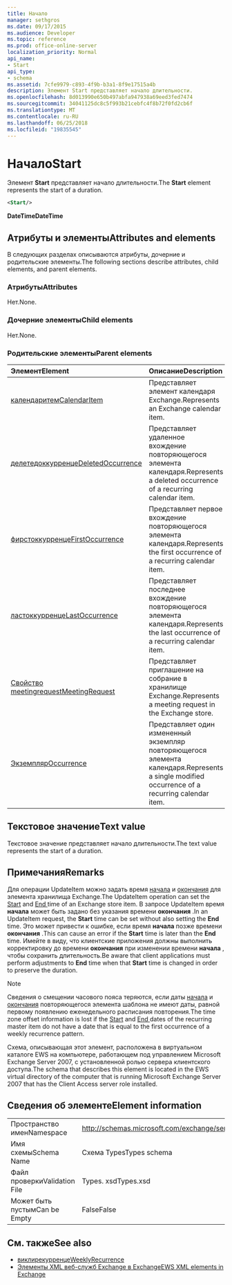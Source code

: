 ```yaml
---
title: Начало
manager: sethgros
ms.date: 09/17/2015
ms.audience: Developer
ms.topic: reference
ms.prod: office-online-server
localization_priority: Normal
api_name:
- Start
api_type:
- schema
ms.assetid: 7cfe9979-c893-4f9b-b3a1-8f9e17515a4b
description: Элемент Start представляет начало длительности.
ms.openlocfilehash: 8d013990e650b497abfa947938a69eed3fed7474
ms.sourcegitcommit: 34041125dc8c5f993b21cebfc4f8b72f0fd2cb6f
ms.translationtype: MT
ms.contentlocale: ru-RU
ms.lasthandoff: 06/25/2018
ms.locfileid: "19835545"
---
```

# <a name="start"></a><span data-ttu-id="4d3ab-103">Начало</span><span class="sxs-lookup"><span data-stu-id="4d3ab-103">Start</span></span>

<span data-ttu-id="4d3ab-104">Элемент **Start** представляет начало длительности.</span><span class="sxs-lookup"><span data-stu-id="4d3ab-104">The **Start** element represents the start of a duration.</span></span> 
  
```xml
<Start/>
```

<span data-ttu-id="4d3ab-105">**DateTime**</span><span class="sxs-lookup"><span data-stu-id="4d3ab-105">**DateTime**</span></span>

## <a name="attributes-and-elements"></a><span data-ttu-id="4d3ab-106">Атрибуты и элементы</span><span class="sxs-lookup"><span data-stu-id="4d3ab-106">Attributes and elements</span></span>

<span data-ttu-id="4d3ab-107">В следующих разделах описываются атрибуты, дочерние и родительские элементы.</span><span class="sxs-lookup"><span data-stu-id="4d3ab-107">The following sections describe attributes, child elements, and parent elements.</span></span>
  
### <a name="attributes"></a><span data-ttu-id="4d3ab-108">Атрибуты</span><span class="sxs-lookup"><span data-stu-id="4d3ab-108">Attributes</span></span>

<span data-ttu-id="4d3ab-109">Нет.</span><span class="sxs-lookup"><span data-stu-id="4d3ab-109">None.</span></span>
  
### <a name="child-elements"></a><span data-ttu-id="4d3ab-110">Дочерние элементы</span><span class="sxs-lookup"><span data-stu-id="4d3ab-110">Child elements</span></span>

<span data-ttu-id="4d3ab-111">Нет.</span><span class="sxs-lookup"><span data-stu-id="4d3ab-111">None.</span></span>
  
### <a name="parent-elements"></a><span data-ttu-id="4d3ab-112">Родительские элементы</span><span class="sxs-lookup"><span data-stu-id="4d3ab-112">Parent elements</span></span>

|<span data-ttu-id="4d3ab-113">**Элемент**</span><span class="sxs-lookup"><span data-stu-id="4d3ab-113">**Element**</span></span>|<span data-ttu-id="4d3ab-114">**Описание**</span><span class="sxs-lookup"><span data-stu-id="4d3ab-114">**Description**</span></span>|
|:-----|:-----|
|[<span data-ttu-id="4d3ab-115">календаритем</span><span class="sxs-lookup"><span data-stu-id="4d3ab-115">CalendarItem</span></span>](calendaritem.md) <br/> |<span data-ttu-id="4d3ab-116">Представляет элемент календаря Exchange.</span><span class="sxs-lookup"><span data-stu-id="4d3ab-116">Represents an Exchange calendar item.</span></span>  <br/> |
|[<span data-ttu-id="4d3ab-117">делетедоккурренце</span><span class="sxs-lookup"><span data-stu-id="4d3ab-117">DeletedOccurrence</span></span>](deletedoccurrence.md) <br/> |<span data-ttu-id="4d3ab-118">Представляет удаленное вхождение повторяющегося элемента календаря.</span><span class="sxs-lookup"><span data-stu-id="4d3ab-118">Represents a deleted occurrence of a recurring calendar item.</span></span>  <br/> |
|[<span data-ttu-id="4d3ab-119">фирстоккурренце</span><span class="sxs-lookup"><span data-stu-id="4d3ab-119">FirstOccurrence</span></span>](firstoccurrence.md) <br/> |<span data-ttu-id="4d3ab-120">Представляет первое вхождение повторяющегося элемента календаря.</span><span class="sxs-lookup"><span data-stu-id="4d3ab-120">Represents the first occurrence of a recurring calendar item.</span></span>  <br/> |
|[<span data-ttu-id="4d3ab-121">ластоккурренце</span><span class="sxs-lookup"><span data-stu-id="4d3ab-121">LastOccurrence</span></span>](lastoccurrence.md) <br/> |<span data-ttu-id="4d3ab-122">Представляет последнее вхождение повторяющегося элемента календаря.</span><span class="sxs-lookup"><span data-stu-id="4d3ab-122">Represents the last occurrence of a recurring calendar item.</span></span>  <br/> |
|[<span data-ttu-id="4d3ab-123">Свойство meetingrequest</span><span class="sxs-lookup"><span data-stu-id="4d3ab-123">MeetingRequest</span></span>](meetingrequest.md) <br/> |<span data-ttu-id="4d3ab-124">Представляет приглашение на собрание в хранилище Exchange.</span><span class="sxs-lookup"><span data-stu-id="4d3ab-124">Represents a meeting request in the Exchange store.</span></span>  <br/> |
|[<span data-ttu-id="4d3ab-125">Экземпляр</span><span class="sxs-lookup"><span data-stu-id="4d3ab-125">Occurrence</span></span>](occurrence.md) <br/> |<span data-ttu-id="4d3ab-126">Представляет один измененный экземпляр повторяющегося элемента календаря.</span><span class="sxs-lookup"><span data-stu-id="4d3ab-126">Represents a single modified occurrence of a recurring calendar item.</span></span>  <br/> |
   
## <a name="text-value"></a><span data-ttu-id="4d3ab-127">Текстовое значение</span><span class="sxs-lookup"><span data-stu-id="4d3ab-127">Text value</span></span>

<span data-ttu-id="4d3ab-128">Текстовое значение представляет начало длительности.</span><span class="sxs-lookup"><span data-stu-id="4d3ab-128">The text value represents the start of a duration.</span></span>
  
## <a name="remarks"></a><span data-ttu-id="4d3ab-129">Примечания</span><span class="sxs-lookup"><span data-stu-id="4d3ab-129">Remarks</span></span>

<span data-ttu-id="4d3ab-130">Для операции UpdateItem можно задать время [начала](start.md) и [окончания](end-ex15websvcsotherref.md) для элемента хранилища Exchange.</span><span class="sxs-lookup"><span data-stu-id="4d3ab-130">The UpdateItem operation can set the [Start](start.md) and [End ](end-ex15websvcsotherref.md) time of an Exchange store item.</span></span> <span data-ttu-id="4d3ab-131">В запросе UpdateItem время **начала** может быть задано без указания времени **окончания** .</span><span class="sxs-lookup"><span data-stu-id="4d3ab-131">In an UpdateItem request, the **Start** time can be set without also setting the **End** time.</span></span> <span data-ttu-id="4d3ab-132">Это может привести к ошибке, если время **начала** позже времени **окончания** .</span><span class="sxs-lookup"><span data-stu-id="4d3ab-132">This can cause an error if the **Start** time is later than the **End** time.</span></span> <span data-ttu-id="4d3ab-133">Имейте в виду, что клиентские приложения должны выполнить корректировку до времени **окончания** при изменении времени **начала** , чтобы сохранить длительность.</span><span class="sxs-lookup"><span data-stu-id="4d3ab-133">Be aware that client applications must perform adjustments to **End** time when that **Start** time is changed in order to preserve the duration.</span></span> 
  
> [!NOTE]
> <span data-ttu-id="4d3ab-134">Сведения о смещении часового пояса теряются, если даты [начала](start.md) и [окончания](end-ex15websvcsotherref.md) повторяющегося элемента шаблона не имеют даты, равной первому появлению еженедельного расписания повторения.</span><span class="sxs-lookup"><span data-stu-id="4d3ab-134">The time zone offset information is lost if the [Start](start.md) and [End ](end-ex15websvcsotherref.md) dates of the recurring master item do not have a date that is equal to the first occurrence of a weekly recurrence pattern.</span></span> 
  
<span data-ttu-id="4d3ab-135">Схема, описывающая этот элемент, расположена в виртуальном каталоге EWS на компьютере, работающем под управлением Microsoft Exchange Server 2007, с установленной ролью сервера клиентского доступа.</span><span class="sxs-lookup"><span data-stu-id="4d3ab-135">The schema that describes this element is located in the EWS virtual directory of the computer that is running Microsoft Exchange Server 2007 that has the Client Access server role installed.</span></span>
  
## <a name="element-information"></a><span data-ttu-id="4d3ab-136">Сведения об элементе</span><span class="sxs-lookup"><span data-stu-id="4d3ab-136">Element information</span></span>

|||
|:-----|:-----|
|<span data-ttu-id="4d3ab-137">Пространство имен</span><span class="sxs-lookup"><span data-stu-id="4d3ab-137">Namespace</span></span>  <br/> |http://schemas.microsoft.com/exchange/services/2006/types  <br/> |
|<span data-ttu-id="4d3ab-138">Имя схемы</span><span class="sxs-lookup"><span data-stu-id="4d3ab-138">Schema Name</span></span>  <br/> |<span data-ttu-id="4d3ab-139">Схема Types</span><span class="sxs-lookup"><span data-stu-id="4d3ab-139">Types schema</span></span>  <br/> |
|<span data-ttu-id="4d3ab-140">Файл проверки</span><span class="sxs-lookup"><span data-stu-id="4d3ab-140">Validation File</span></span>  <br/> |<span data-ttu-id="4d3ab-141">Types. xsd</span><span class="sxs-lookup"><span data-stu-id="4d3ab-141">Types.xsd</span></span>  <br/> |
|<span data-ttu-id="4d3ab-142">Может быть пустым</span><span class="sxs-lookup"><span data-stu-id="4d3ab-142">Can be Empty</span></span>  <br/> |<span data-ttu-id="4d3ab-143">False</span><span class="sxs-lookup"><span data-stu-id="4d3ab-143">False</span></span>  <br/> |
   
## <a name="see-also"></a><span data-ttu-id="4d3ab-144">См. также</span><span class="sxs-lookup"><span data-stu-id="4d3ab-144">See also</span></span>

- [<span data-ttu-id="4d3ab-145">виклирекурренце</span><span class="sxs-lookup"><span data-stu-id="4d3ab-145">WeeklyRecurrence</span></span>](weeklyrecurrence.md)
- [<span data-ttu-id="4d3ab-146">Элементы XML веб-служб Exchange в Exchange</span><span class="sxs-lookup"><span data-stu-id="4d3ab-146">EWS XML elements in Exchange</span></span>](ews-xml-elements-in-exchange.md)

